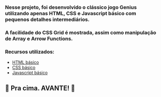 ### Nesse projeto, foi desenvolvido o clássico jogo Genius utilizando apenas HTML, CSS e Javascript básico com pequenos detalhes intermediários.
### A facilidade do CSS Grid é mostrada, assim como manipulação de Array e Arrow Functions.

### Recursos utilizados:

* [HTML básico](https://www.w3schools.com/html/)
* [CSS básico](https://developer.mozilla.org/pt-BR/docs/Web/CSS)
* [Javascript básico](https://developer.mozilla.org/pt-BR/docs/Web/JavaScript)

## 🚀 Pra cima. AVANTE! 🚀
